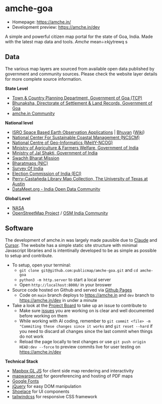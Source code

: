 # amche-goa

- Homepage: https://amche.in/
- Development preview: https://amche.in/dev

A simple and powerful citizen map portal for the state of Goa, India. Made with the latest map data and tools. _Amche_ mean÷≥kjytrewq  s

## Data

The various map layers are sourced from available open data published by government and community sources. Please check the website layer details for more complete source information.

**State Level**
- [Town & Country Planning Department, Government of Goa (TCP)](https://tcp.goa.gov.in/)
- [Bhunaksha, Directorate of Settlement & Land Records, Government of Goa](https://bhunaksha.goa.gov.in/bhunaksha/)
- [amche.in Community](https://github.com/publicmap/amche-goa/issues)

**National level**
- [ISRO Space Based Earth Observation Applications](https://www.isro.gov.in/SpaceBasedEarthObservationServices.html) | [Bhuvan](https://bhuvan-app1.nrsc.gov.in/) ([Wiki](https://bhuvan.nrsc.gov.in/wiki/index.php/List_of_Vector_(Thematic_Maps)_datasets))
- [National Center For Sustainable Coastal Management (NCSCM)](https://czmp.ncscm.res.in/)
- [National Centre of Geo-Informatics (MeitY-NCOG)](https://mss.ncog.gov.in/login)
- [Ministry of Agriculture & Farmers Welfare, Government of India](https://soilhealth.dac.gov.in/slusi-visualisation/)
- [Ministry of Jal Shakti, Government of India](https://indiawris.gov.in/)
- [Swachh Bharat Mission](https://sbm-g-esriindia1.hub.arcgis.com/)
- [Bharatmaps (NIC)](https://bharatmaps.gov.in/BharatMaps/Home/Map)
- [Survey Of India](https://onlinemaps.surveyofindia.gov.in/FreeMapSpecification.aspx)
- [Election Commission of India (ECI)](https://www.eci.gov.in/delimitation)
- [Perry-Castañeda Library Map Collection, The University of Texas at Austin](https://maps.lib.utexas.edu/maps/ams/india/)
- [DataMeet.org - India Open Data Community](https://datameet.org/)

**Global Level**

- [NASA](https://asterweb.jpl.nasa.gov/gdem.asp)
- [OpenStreetMap Project](https://www.openstreetmap.org/#map=12/15.4661/73.8604) / [OSM India Community](https://www.openstreetmap.in/)

## Software

The development of amche.in was largely made pausible due to [Claude](https://claude.ai/) and [Cursor](https://www.cursor.com/). The website has a simple static site structure with minimal Javascript libraries and is intentinally developed to be as simple as possible to setup and contribute.

- To setup, open your terminal:
  - `git clone git@github.com:publicmap/amche-goa.git` and `cd amche-goa`
  - `python3 -m http.server` to start a local server
  - Open `http://localhost:8000/` in your broswer
- Source code hosted on Github and served via [Github Pages](https://pages.github.com/)
  - Code on `main` branch deploys to https://amche.in and `dev` branch to https://amche.in/dev in under a minute
- Take a look at the [Project Board](https://github.com/publicmap/amche-goa/projects) to take up an issue to contribute to
  - Make sure [issues](https://github.com/publicmap/amche-goa/issues) you are working on is clear and well documented before working on them
  - While working with AI coding, remember to `git commit <file> -m "Commiting these changes since it works` and `git reset --hard` if you need to discard all changes since the last commit when things do not work
  - Reload the page locally to test changes or use `git push origin HEAD:dev --force` to preview commits live for user testing on https://amche.in/dev

**Technical Stack**

- [Mapbox GL JS](https://www.mapbox.com/mapbox-gljs) for client side map rendering and interactivity
- [mapwarper.net](https://mapwarper.net/layers/2054) for georeferencing and hosting of PDF maps
- [Google Fonts](https://fonts.gstatic.com)
- [jQuery](https://jquery.com/) for easy DOM manipulation
- [Shoelace](https://shoelace.style/) for UI components
- [tailwindcss](https://tailwindcss.com/) for responsive CSS framework



